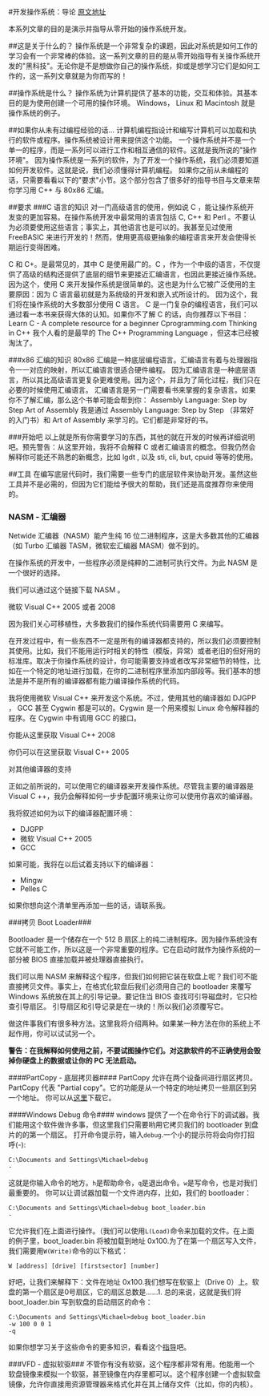 #开发操作系统：导论
[原文地址](http://www.brokenthorn.com/Resources/OSDev1.html)

本系列文章的目的是演示并指导从零开始的操作系统开发。

##这是关于什么的？
操作系统是一个非常复杂的课题，因此对系统是如何工作的学习会有一个非常棒的体验。这一系列文章的目的是从零开始指导有关操作系统开发的"黑科技"。无论你是不是想做你自己的操作系统，抑或是想学习它们是如何工作的，这一系列文章就是为你而写的！

##操作系统是什么？
操作系统为计算机提供了基本的功能，交互和体验。其基本目的是为使用创建一个可用的操作环境。
Windows， Linux 和 Macintosh 就是操作系统的例子。

##如果你从未有过编程经验的话...
计算机编程指设计和编写计算机可以加载和执行的软件或程序。操作系统被设计用来提供这个功能。
一个操作系统并不是一个单一的程序，而是一系列可以进行工作和相互通信的软件。这就是我所说的"操作环境"。
因为操作系统是一系列的软件，为了开发一个操作系统，我们必须要知道如何开发软件。这就是说，我们必须懂得计算机编程。
如果你之前从未编程的话，只需要看看以下的"要求"小节。这个部分包含了很多好的指导书目与文章来帮你学习用 C++ 与 80x86 汇编。

##要求
###C 语言的知识
对一门高级语言的使用，例如说 C ，能让操作系统开发变的更加容易。在操作系统开发中最常用的语言包括 C, C++ 和 Perl 。不要认为必须要使用这些语言；事实上，其他语言也是可以的。我甚至见过使用 FreeBASIC 来进行开发的！然而，使用更高级更抽象的编程语言来开发会使得长期运行变得困难。

C 和 C+。是最常见的，其中 C 是使用最广的。C ，作为一个中级的语言，不仅提供了高级的结构还提供了底层的细节来更接近汇编语言，也因此更接近操作系统。因为这个，使用 C 来开发操作系统是很简单的。这也是为什么它被广泛使用的主要原因：因为 C 语言最初就是为系统级的开发和嵌入式所设计的。
因为这个，我们将在操作系统的大多数部分使用 C 语言。
C 是一门复杂的编程语言，我们可以通过看一本书来获得大体的认知。如果你不了解 C 的话，向你推荐以下书目：
Learn C - A complete resource for a beginner
Cprogramming.com
Thinking in C++
我个人看的是最早的 The C++ Programming Language ，但这本已经被淘汰了。

###x86 汇编的知识
80x86 汇编是一种底层编程语言。汇编语言有着与处理器指令一一对应的映射，所以汇编语言很适合硬件编程。
因为汇编语言是一种底层语言，所以其比高级语言更复杂更难使用。因为这个，并且为了简化过程，我们只在必要的时候使用汇编语言。
汇编语言是另一门需要看书来掌握的复杂语言。如果你不了解汇编，那么这个书单可能会帮到你：
Assembly Language: Step by Step
Art of Assembly
我是通过 Assembly Language: Step by Step （非常好的入门书）和 Art of Assembly 来学习的。它们都是非常好的书。

###开始吧
以上就是所有你需要学习的东西，其他的就在开发的时候再详细说明吧。预先警告：从这里开始，我将不会解释 C 或者汇编语言的概念。但我仍然会解释你可能还不熟悉的新概念，比如 lgdt , 以及 sti, cli, but, cpuid 等等的使用。


##工具
在编写底层代码时，我们需要一些专门的底层软件来协助开发。虽然这些工具并不是必需的，但因为它们能给予很大的帮助，我们还是高度推荐你来使用的。

### NASM - 汇编器
Netwide 汇编器（NASM）能产生纯 16 位二进制程序，这是大多数其他的汇编器（如 Turbo 汇编器 TASM，微软宏汇编器 MASM）做不到的。

在操作系统的开发中，一些程序必须是纯粹的二进制可执行文件。为此 NASM 是一个很好的选择。

我们可以通过这个链接下载 NASM 。

微软 Visual C++ 2005 或者 2008

因为我们关心可移植性，大多数我们的操作系统代码需要用 C 来编写。

在开发过程中，有一些东西不一定是所有的编译器都支持的，所以我们必须要控制其使用。比如，我们不能用运行时相关的特性（模版，异常）或者老旧的但好用的标准库。取决于你操作系统的设计，你可能需要支持或者改写非常细节的特性，比如在一个特定的地址进行加载，在你的二进制程序里添加内部段等。我们基本的想法是并不是所有的编译器都有能力编译操作系统的代码。

我将使用微软 Visual C++ 来开发这个系统。不过，使用其他的编译器如 DJGPP ， GCC 甚至 Cygwin 都是可以的。Cygwin 是一个用来模拟 Linux 命令解释器的程序。在 Cygwin 中有调用 GCC 的接口。

你能从这里获取 Visual C++ 2008

你仍可以在这里获取 Visual C++ 2005

对其他编译器的支持

正如之前所说的，可以使用它的编译器来开发操作系统。尽管我主要的编译器是 Visual C
++，我仍会解释如何一步步配置环境来让你可以使用你喜欢的编译器。

我将叙述如何为以下的编译器配置环境：

* DJGPP
* 微软 Visual C++ 2005
* GCC

如果可能，我将在以后试着支持以下的编译器：
* Mingw
* Pelles C

如果你想向这个清单里再添加一些的话，请联系我。


###拷贝 Boot Loader###

Bootloader 是一个储存在一个 512 B 扇区上的纯二进制程序。因为操作系统没有它就不可能工作，所以这是一个非常重要的程序。它在启动时就作为操作系统的一部分被 BIOS 直接加载并被处理器直接执行。

我们可以用 NASM 来解释这个程序，但我们如何把它装在软盘上呢？我们可不能直接拷贝文件。事实上，在格式化软盘后我们必须用自己的 bootloader 来覆写 Windows 系统放在其上的引导记录。要记住当 BIOS 查找可引导磁盘时，它只检查引导扇区。 引导扇区和引导记录是在一块的！所以我们必须覆写它。

做这件事我们有很多种方法。这里我将介绍两种。如果某一种方法在你的系统上不起作用，你可以试试另一个。

**警告：在我解释如何使用之前，不要试图操作它们。对这款软件的不正确使用会毁掉你硬盘上的数据或让你的 PC 无法启动。**

####PartCopy - 底层拷贝器####
PartCopy 允许在两个设备间进行扇区拷贝。PartCopy 代表 "Partial copy"。它的功能是从一个特定的地址拷贝一些扇区到另一个地址。
你可以从[这里](http://www.brokenthorn.com/Resources/Programs/pcopy02.zip)下载它。

####Windows Debug 命令####
windows 提供了一个在命令行下的调试器。我们能用这个软件做许多事，但这里我们只需要哟用它拷贝我们的 bootloader 到盘片的的第一个扇区。
打开命令提示符，输入`debug`.一个小的提示符将会向你打招呼(-):
```
C:\Documents and Settings\Michael>debug
-
```
这就是你输入命令的地方。`h`是帮助命令，`q`是退出命令。`w`是写命令，也是对我们最重要的。
你可以让调试器加载一个文件进内存，比如，我们的 bootloader：
```
C:\Documents and Settings\Michael>debug boot_loader.bin
-
```
它允许我们在上面进行操作。（我们可以使用`L(Load)`命令来加载的文件。在上面的例子里，boot_loader.bin 将被加载到地址 0x100.为了在第一个扇区写入文件，我们需要用`W(Write)`命令的以下格式：
```
W [address] [drive] [firstsector] [number]
```
好吧，让我们来解释下：文件在地址 0x100.我们想写在软驱上（Drive 0）上。软盘的第一个扇区是0号扇区，它的扇区总数是……1.
总的来说，这就是我们将 boot_loader.bin 写到软盘的启动扇区的命令：
```
C:\Documents and Settings\Michael>debug boot_loader.bin
-w 100 0 0 1
-q
```
如果你想学习关于这些命令的更多知识，看看这个[指导](http://mirror.href.com/thestarman/asm/debug/debug.htm)吧。

###VFD - 虚拟软驱###
不管你有没有软驱，这个程序都非常有用。他能用一个软盘镜像来模拟一个软驱，甚至镜像在内存里都可以。这个程序创建一个虚拟软盘镜像，允许你直接用资源管理器来格式化并在其上储存文件（比如，你的内核）。
